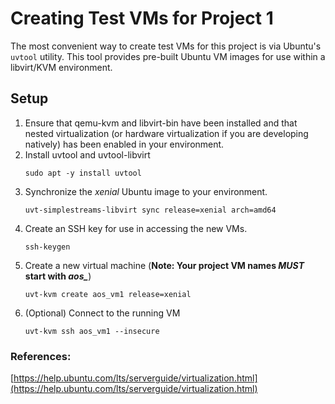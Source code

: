# Creating Test VMs for Project 1

The most convenient way to create test VMs for this project is via Ubuntu's `uvtool` utility. This tool provides pre-built Ubuntu VM images for use within a libvirt/KVM environment.

## Setup

1. Ensure that qemu-kvm and libvirt-bin have been installed and that nested virtualization (or hardware virtualization if you are developing natively) has been enabled in your environment.
2. Install uvtool and uvtool-libvirt
    ``` shell
    sudo apt -y install uvtool
    ```
3. Synchronize the _xenial_ Ubuntu image to your environment.
    ``` shell
    uvt-simplestreams-libvirt sync release=xenial arch=amd64
    ```
4. Create an SSH key for use in accessing the new VMs.
    ``` shell
    ssh-keygen
    ```
5. Create a new virtual machine (**Note: Your project VM names *MUST* start with *aos_***)
    ``` shell
    uvt-kvm create aos_vm1 release=xenial
    ```
6. (Optional) Connect to the running VM
    ``` shell
    uvt-kvm ssh aos_vm1 --insecure
    ```

### References:
[https://help.ubuntu.com/lts/serverguide/virtualization.html](https://help.ubuntu.com/lts/serverguide/virtualization.html)
